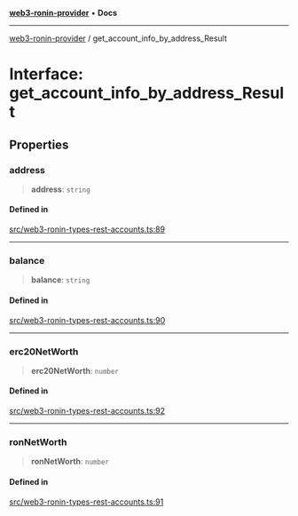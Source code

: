 [**web3-ronin-provider**](../README.md) • **Docs**

***

[web3-ronin-provider](../globals.md) / get\_account\_info\_by\_address\_Result

# Interface: get\_account\_info\_by\_address\_Result

## Properties

### address

> **address**: `string`

#### Defined in

[src/web3-ronin-types-rest-accounts.ts:89](https://github.com/chuacw/web3-ronin-provider/blob/e9318161fb5ce839bfa5a7cd824e9be03b129c7e/src/web3-ronin-types-rest-accounts.ts#L89)

***

### balance

> **balance**: `string`

#### Defined in

[src/web3-ronin-types-rest-accounts.ts:90](https://github.com/chuacw/web3-ronin-provider/blob/e9318161fb5ce839bfa5a7cd824e9be03b129c7e/src/web3-ronin-types-rest-accounts.ts#L90)

***

### erc20NetWorth

> **erc20NetWorth**: `number`

#### Defined in

[src/web3-ronin-types-rest-accounts.ts:92](https://github.com/chuacw/web3-ronin-provider/blob/e9318161fb5ce839bfa5a7cd824e9be03b129c7e/src/web3-ronin-types-rest-accounts.ts#L92)

***

### ronNetWorth

> **ronNetWorth**: `number`

#### Defined in

[src/web3-ronin-types-rest-accounts.ts:91](https://github.com/chuacw/web3-ronin-provider/blob/e9318161fb5ce839bfa5a7cd824e9be03b129c7e/src/web3-ronin-types-rest-accounts.ts#L91)
